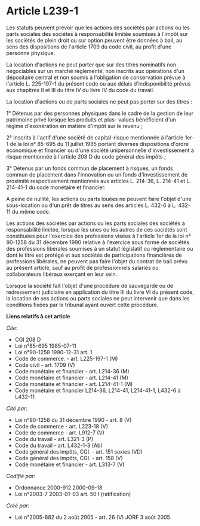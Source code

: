 # Article L239-1

Les statuts peuvent prévoir que les actions des sociétés par actions ou les parts sociales des sociétés à responsabilité
limitée soumises à l'impôt sur les sociétés de plein droit ou sur option peuvent être données à bail, au sens des
dispositions de l'article 1709 du code civil, au profit d'une personne physique.

La location d'actions ne peut porter que sur des titres nominatifs non négociables sur un marché réglementé, non inscrits aux
opérations d'un dépositaire central et non soumis à l'obligation de conservation prévue à l'article L. 225-197-1 du présent
code ou aux délais d'indisponibilité prévus aux chapitres II et III du titre IV du livre IV du code du travail.

La location d'actions ou de parts sociales ne peut pas porter sur des titres :

1° Détenus par des personnes physiques dans le cadre de la gestion de leur patrimoine privé lorsque les produits et plus-
values bénéficient d'un régime d'exonération en matière d'impôt sur le revenu ;

2° Inscrits à l'actif d'une société de capital-risque mentionnée à l'article 1er-1 de la loi n° 85-695 du 11 juillet 1985
portant diverses dispositions d'ordre économique et financier ou d'une société unipersonnelle d'investissement à risque
mentionnée à l'article 208 D du code général des impôts ;

3° Détenus par un fonds commun de placement à risques, un fonds commun de placement dans l'innovation ou un fonds
d'investissement de proximité respectivement mentionnés aux articles L. 214-36, L. 214-41 et L. 214-41-1 du code monétaire et
financier.

A peine de nullité, les actions ou parts louées ne peuvent faire l'objet d'une sous-location ou d'un prêt de titres au sens
des articles L. 432-6 à L. 432-11 du même code.

Les actions des sociétés par actions ou les parts sociales des sociétés à responsabilité limitée, lorsque les unes ou les
autres de ces sociétés sont constituées pour l'exercice des professions visées à l'article 1er de la loi n° 90-1258 du 31
décembre 1990 relative à l'exercice sous forme de sociétés des professions libérales soumises à un statut législatif ou
réglementaire ou dont le titre est protégé et aux sociétés de participations financières de professions libérales, ne peuvent
pas faire l'objet du contrat de bail prévu au présent article, sauf au profit de professionnels salariés ou collaborateurs
libéraux exerçant en leur sein.

Lorsque la société fait l'objet d'une procédure de sauvegarde ou de redressement judiciaire en application du titre III du
livre VI du présent code, la location de ses actions ou parts sociales ne peut intervenir que dans les conditions fixées par
le tribunal ayant ouvert cette procédure.

**Liens relatifs à cet article**

_Cite_:

  - CGI 208 D
  - Loi n°85-695 1985-07-11
  - Loi n°90-1258 1990-12-31 art. 1
  - Code de commerce. - art. L225-197-1 (M)
  - Code civil - art. 1709 (V)
  - Code monétaire et financier - art. L214-36 (M)
  - Code monétaire et financier - art. L214-41 (M)
  - Code monétaire et financier - art. L214-41-1 (M)
  - Code monétaire et financier L214-36, L214-41, L214-41-1, L432-6 à L432-11

_Cité par_:

  - Loi n°90-1258 du 31 décembre 1990 - art. 8 (V)
  - Code de commerce - art. L223-18 (V)
  - Code de commerce - art. L912-7 (V)
  - Code du travail - art. L321-3 (P)
  - Code du travail - art. L432-1-3 (Ab)
  - Code général des impôts, CGI. - art. 151 sexies (VD)
  - Code général des impôts, CGI. - art. 158 (V)
  - Code monétaire et financier - art. L313-7 (V)

_Codifié par_:

  - Ordonnance 2000-912 2000-09-18
  - Loi n°2003-7 2003-01-03 art. 50 I (ratification)

_Créé par_:

  - Loi n°2005-882 du 2 août 2005 - art. 26 (V) JORF 3 août 2005
